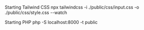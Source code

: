 Starting Tailwind CSS
npx tailwindcss -i ./public/css/input.css -o ./public/css/style.css --watch

Starting PHP
php -S localhost:8000 -t public
